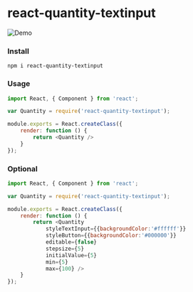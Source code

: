 # react-quantity-textinput

![Demo](https://github.com/mdnahian/react-quantity-textinput/blob/master/screenshot.png)


### Install
```shell
npm i react-quantity-textinput
```

### Usage
```javascript
import React, { Component } from 'react';

var Quantity = require('react-quantity-textinput');

module.exports = React.createClass({
	render: function () {
		return <Quantity />
	}
});
```

### Optional
```javascript
import React, { Component } from 'react';

var Quantity = require('react-quantity-textinput');

module.exports = React.createClass({
	render: function () {
		return <Quantity
			styleTextInput={{backgroundColor:'#ffffff'}}
			styleButton={{backgroundColor:'#000000'}}
			editable={false}
			stepsize={5}
			initialValue={5}
			min={5}
			max={100} />
	}
});
```
